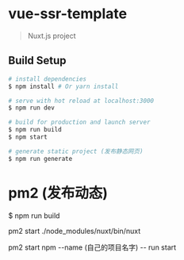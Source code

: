 # vue-ssr-template

> Nuxt.js project

## Build Setup

``` bash
# install dependencies
$ npm install # Or yarn install

# serve with hot reload at localhost:3000
$ npm run dev

# build for production and launch server
$ npm run build
$ npm start

# generate static project (发布静态网页)
$ npm run generate
```
# pm2 (发布动态)
$ npm run build

<!-- pm2 start npm -- run start -->

pm2 start ./node_modules/nuxt/bin/nuxt 

pm2 start npm --name (自己的项目名字)  -- run start

